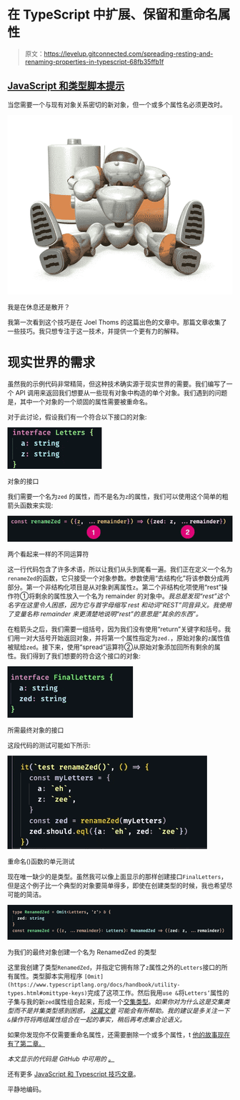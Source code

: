 # 在 TypeScript 中扩展、保留和重命名属性

> 原文：<https://levelup.gitconnected.com/spreading-resting-and-renaming-properties-in-typescript-68fb35ffb1f>

## [JavaScript 和类型脚本提示](https://gentille.us/typescript-tips-b74925485b78?sk=4c9067cf57be6406abc26e44cb7fb872)

当您需要一个与现有对象关系密切的新对象，但一个或多个属性名必须更改时。

![](img/069951d227eed3bba0ed37e060f41ae1.png)

我是在休息还是散开？

我第一次看到这个技巧是在 Joel Thoms 的这篇出色的文章中。那篇文章收集了一些技巧。我只想专注于这一技术，并提供一个更有力的解释。

# **现实世界的需求**

虽然我的示例代码非常精简，但这种技术确实源于现实世界的需要。我们编写了一个 API 调用来返回我们想要从一些现有对象中构造的单个对象。我们遇到的问题是，其中一个对象的一个顽固的属性需要被重命名。

对于此讨论，假设我们有一个符合以下接口的对象:

![](img/c7e69255714d64d540e8c9e924ff64e2.png)

对象的接口

我们需要一个名为`zed` 的属性，而不是名为`z`的属性，我们可以使用这个简单的粗箭头函数来实现:

![](img/b3026438ea3cd40b64605e6ef357914d.png)

两个看起来一样的不同运算符

这一行代码包含了许多术语，所以让我们从头到尾看一遍。我们正在定义一个名为`renameZed`的函数，它只接受一个对象参数。参数使用“去结构化”将该参数分成两部分。第一个非结构化项目是从对象剥离属性`z`。第二个非结构化项使用“rest”操作符①将剩余的属性放入一个名为 remainder 的对象中。*我总是发现“rest”这个名字在这里令人困惑，因为它与首字母缩写 rest 和动词“REST”同音异义。我使用了变量名称 remainder 来更清楚地说明“rest”的意思是“其余的东西”。*

在粗箭头之后，我们需要一组括号，因为我们没有使用“return”关键字和括号。我们用一对大括号开始返回对象，并将第一个属性指定为`zed.`，原始对象的`z`属性值被赋给`zed`。接下来，使用“spread”运算符②从原始对象添加回所有剩余的属性。我们得到了我们想要的符合这个接口的对象:

![](img/dfe481afbe53b954d3001bcc9e86005c.png)

所需最终对象的接口

这段代码的测试可能如下所示:

![](img/f7d083bb6d9841b04a42e2f1c421326d.png)

重命名()函数的单元测试

现在唯一缺少的是类型。虽然我可以像上面显示的那样创建接口`FinalLetters`，但是这个例子比一个典型的对象要简单得多，即使在创建类型的时候，我也希望尽可能的简洁。

![](img/32beb442df647489cf1b32895c1f8d3c.png)

为我们的最终对象创建一个名为 RenamedZed 的类型

这里我创建了类型`RenamedZed`，并指定它拥有除了`z`属性之外的`Letters`接口的所有属性。类型脚本实用程序 `[Omit](https://www.typescriptlang.org/docs/handbook/utility-types.html#omittype-keys)`完成了这项工作。然后我用`use &`将`Letters’`属性的子集与我的新`zed`属性组合起来，形成一个[交集类型](https://www.typescriptlang.org/docs/handbook/unions-and-intersections.html#intersection-types)。*如果你对为什么这是交集类型而不是并集类型感到困惑，* [*这篇文章*](https://medium.com/@Methrat0n/union-types-and-intersection-types-50c41c9b61d6) *可能会有所帮助。我的建议是多关注一下`&`操作符将两组属性组合在一起的事实，稍后再考虑集合论语义。*

如果你发现你不仅需要重命名属性，还需要删除一个或多个属性，t [他的故事现在有了第二章。](https://tod-gentille.medium.com/eliding-properties-in-typescript-b170cd83ee09)

*本文显示的代码是 GitHub* *中可用的* [*。*](https://github.com/Rolias/blog-posts/blob/b779109c183cb4dc7fcdf86d2bdc8434808c9174/src/spread-rename/spread-rename.test.ts#L1-L23)

还有更多 [JavaScript 和 Typescript 技巧文章](https://gentille.us/typescript-tips-b74925485b78?sk=4c9067cf57be6406abc26e44cb7fb872)。

平静地编码。